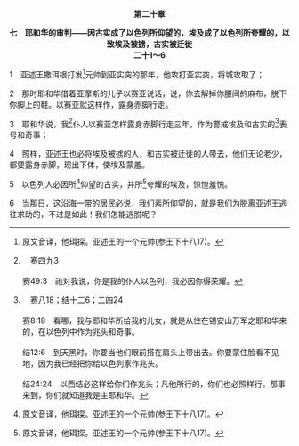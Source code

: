 <p style="text-align:center;font-weight:bold;">第二十章</p>

<p style="text-align:center;font-weight:bold;">七　耶和华的审判——因古实成了以色列所仰望的，埃及成了以色列所夸耀的，以致埃及被掳，古实被迁徙<br>二十1～6</p>

1　亚述王撒珥根打发[^1]元帅到亚实突的那年，他攻打亚实突，将城攻取了；

[^1]:原文音译，他珥探。亚述王的一个元帅(参王下十八17)。

2　那时耶和华借着亚摩斯的儿子以赛亚说话，说，你去解掉你腰间的麻布，脱下你脚上的鞋。以赛亚就这样作，露身赤脚行走。

3　耶和华说，我[^a]仆人以赛亚怎样露身赤脚行走三年，作为警戒埃及和古实的[^b]表号和奇事；

[^a]:　赛四九3<br><br>赛49:3　祂对我说，你是我的仆人以色列，我必因你得荣耀。

[^b]:　赛八18；结十二6；二四24<br><br>赛8:18　看哪，我与耶和华所给我的儿女，就是从住在锡安山万军之耶和华来的，在以色列中作为兆头和奇事。<br><br>结12:6　到天黑时，你要当他们眼前搭在肩头上带出去。你要蒙住脸看不见地，因为我已经把你给以色列家作兆头。<br><br>结24:24　以西结必这样给你们作兆头；凡他所行的，你们也必照样行。那事来到，你们就知道我是主耶和华。

4　照样，亚述王也必将埃及被掳的人，和古实被迁徙的人带去，他们无论老少，都要露身赤脚，现出下体，使埃及蒙羞。

5　以色列人必因所[^1]仰望的古实，并所[^1]夸耀的埃及，惊惶羞愧。

[^1]:以色列不信靠神，反期望从古实得帮助，从埃及得什么作他们的夸耀。神恨恶这事，因此审判了古实和埃及。

6　当那日，这沿海一带的居民必说，我们素所仰望的，就是我们为脱离亚述王逃往求助的，不过是如此！我们怎能逃脱呢？
